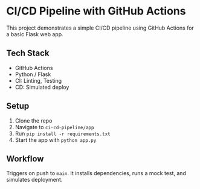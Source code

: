 # CI/CD Pipeline with GitHub Actions

This project demonstrates a simple CI/CD pipeline using GitHub Actions for a basic Flask web app.

## Tech Stack
- GitHub Actions
- Python / Flask
- CI: Linting, Testing
- CD: Simulated deploy

## Setup
1. Clone the repo
2. Navigate to `ci-cd-pipeline/app`
3. Run `pip install -r requirements.txt`
4. Start the app with `python app.py`

## Workflow
Triggers on push to `main`. It installs dependencies, runs a mock test, and simulates deployment.
